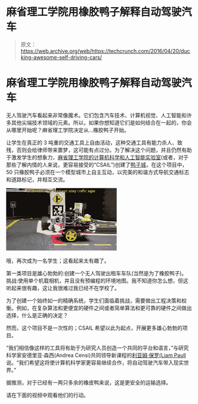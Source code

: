 # 麻省理工学院用橡胶鸭子解释自动驾驶汽车 

> 原文：<https://web.archive.org/web/https://techcrunch.com/2016/04/20/ducking-awesome-self-driving-cars/>

# 麻省理工学院用橡胶鸭子解释自动驾驶汽车

无人驾驶汽车看起来非常像魔术。它们包含汽车技术、计算机视觉、人工智能和许多其他尖端技术领域的元素。所以，如果你想知道它们是如何结合在一起的，你会从哪里开始呢？麻省理工学院决定从…橡胶鸭子开始。

让学生在真正的 3 吨重的交通工具上自由活动，这种交通工具有能力杀人、致残，否则会给律师带来噩梦，这可能有点过分。为了解决这个问题，并且仍然有助于激发学生的想象力，[麻省理工学院的计算机科学和人工智能实验室](https://web.archive.org/web/20230201132407/https://www.csail.mit.edu/)(或者，对于那些了解内情的人来说，更容易接受的“CSAIL”)创建了[鸭子城](https://web.archive.org/web/20230201132407/http://www.duckietown.com/)，在这个项目中，50 只橡胶鸭子必须在一个模型城市上自主互动，以完美的和谐方式导航交通标志和道路标记，并相互交流。

![Oh to be a student again; this looks like too much fun. ](img/ec18183471630cd8e0cf34cf30eade4e.png)

哦，再次成为一名学生；这看起来太有趣了。

第一类项目是雄心勃勃的:创建一个无人驾驶出租车车队(当然是为了橡胶鸭子)。挑战:使用单个机载相机，并且没有预编程的环境地图。我不知道你怎么想，但这听起来很有趣，这让我很难过我已经不在学校了。

为了创建一个始终如一的精确系统，学生们面临着挑战，需要做出工程决策和权衡。例如，在复杂算法和更便宜的硬件之间或者简单算法和更可靠的硬件之间做出选择，什么是正确的决定？

然而，这个项目不是一次性的；CSAIL 希望以此为起点，开展更多雄心勃勃的项目。

“我们相信像这样的工具将有助于为研究人员创造一个共同的平台和语言，”与研究科学家安德里亚·森西(Andrea Censi)共同领导新课程的[利亚姆·保罗(Liam Paull](https://web.archive.org/web/20230201132407/http://people.csail.mit.edu/lpaull/) 说。“我们希望这将使计算机科学家更容易继续合作，将自动驾驶汽车带入现实世界。”

据推测，对于已经有一两只多余的橡皮鸭来说，这是更安全的运输选择。

请在下面的视频中观看他们的行动。